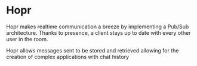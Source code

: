 # Hopr

Hopr makes realtime communication a breeze by implementing a Pub/Sub architecture. Thanks to presence, a client stays up to date with every other user in the room.

Hopr allows messages sent to be stored and retrieved allowing for the creation of complex applications with chat history

